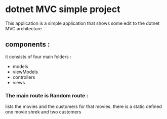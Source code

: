 # dotnet MVC simple project

This application is a simple application that shows some edit to the dotnet MVC architecture

## components :
it consists of four main folders :
- models
- viewModels
- controllers
- views

### The main route is Random route :
lists the movies and the customers for that movies. there is a static defined one movie shrek and two customers
